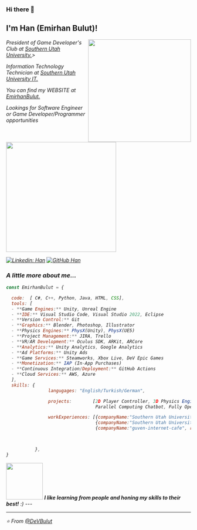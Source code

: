 ### Hi there 👋

<h2> I'm Han (Emirhan Bulut)!</h2>
<img align='right' src="https://media.giphy.com/media/v1.Y2lkPTc5MGI3NjExbDlscmVwdDk3NjZqMjdpb3htOWJwejllOGcxc21ubnR3cTMzeDBrMCZlcD12MV9pbnRlcm5hbF9naWZfYnlfaWQmY3Q9Zw/br99SojJZ5rlfSYset/giphy.gif" width="280">
<p><em>President of Game Developer's Club at <a href="https://www.suu.edu/">Southern Utah University.</a>> 
<p><em>Information Technology Technician at <a href="https://www.suu.edu/it/">Southern Utah University IT.</a>
<p><em>You can find my WEBSITE at <a href="https://emirhanbulut.com/">EmirhanBulut.</a>
<p><em>Lookings for Software Engineer or Game Developer/Programmer opportunities<img src="https://cms-assets.themuse.com/media/lead/_1200x630_crop_center-center_82_none/12574.jpg?mtime=1568862584" width="300"> 
</em></p>  

[![Linkedin: Han](https://img.shields.io/badge/-EmirhanBulut-blue?style=flat-square&logo=Linkedin&logoColor=white&link=https://www.linkedin.com/in/ashif-zafar-70618434/)](https://www.linkedin.com/in/emirhan-bulut/)
[![GitHub Han](https://img.shields.io/github/followers/DeVBulut?label=follow&style=social)](https://github.com/DeVBulut)


### A little more about me...  

```javascript
const EmirhanBulut = {

  code:  [ C#, C++, Python, Java, HTML, CSS],
  tools: [
  - **Game Engines:** Unity, Unreal Engine
  - **IDE:** Visual Studio Code, Visual Studio 2022, Eclipse
  - **Version Control:** Git
  - **Graphics:** Blender, Photoshop, Illustrator
  - **Physics Engines:** PhysX(Unity), PhysX(UE5)
  - **Project Management:** JIRA, Trello
  - **VR/AR Development:** Oculus SDK, ARKit, ARCore
  - **Analytics:** Unity Analytics, Google Analytics
  - **Ad Platforms:** Unity Ads
  - **Game Services:** Steamworks, Xbox Live, DeV Epic Games
  - **Monetization:** IAP (In-App Purchases)
  - **Continuous Integration/Deployment:** GitHub Actions
  - **Cloud Services:** AWS, Azure
  ],
  skills: {
                langugages: "English/Turkish/German",

                projects:        [2D Player Controller, 3D Physics Engine(Built from scratch), Rhythm Game,
                                  Parallel Computing Chatbot, Fully Operational Discord Bot],

                workExperiences: [{companyName:"Southern Utah University", role:"Tier II Information Technology Technician"},
                                  {companyName:"Southern Utah University", role:"Tier I Information Technology Technician"},
                                  {companyName:"guven-internet-cafe", role:"Hardware Technician"},]


                                           
           },
}
```

<img src="https://media.giphy.com/media/v1.Y2lkPTc5MGI3NjExMzU3cm55eHFtem4xNXFzOWpscGNtMGZuaDJhZTI5MWUxZTI2ZnZhNSZlcD12MV9pbnRlcm5hbF9naWZfYnlfaWQmY3Q9Zw/PTBVMsYIOB0SBP4MVe/giphy-downsized-large.gif" width="100"> 
<em><b>I like learning from people and honing my skills to their best!</b> :)</em>
---
 
 ---
 ⭐️ From [@DeVBulut](https://github.com/DeVBulut)
 
 
